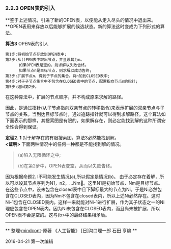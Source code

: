 ### 2.2.3 OPEN表的引入    

**鉴于上述情况，引进了新的OPEN表，以便能从走入尽头的情况中退出来。**OPEN表用来存放以后能够扩展的候选状态。新的算法这时变成为下列形式的算法。  

**算法3**  OPEN表的引人    

    第1步:将初始节点存放到OPEN表中;   
    第2步:从()PEN表中取出节点，并且设其为n。
          如果OPEN表是空的，则求解以失败告终。
          如果节点n是目标节点，则求解以成功告终;    
    第3步:扩展节点n，得到子节点的集合。将n加到CLOSED表中;
    第4步:对于子节点集合中不包含在CLOSED表中的节点，配置指向节点n的指针;    
    第5步:返回第2步。    
    
在这种算法中，扩展的节点顺序，并不构成原来求解的路径。

因此，是通过指针(从子节点指向双亲节点的转移指令)来表示扩展的双亲节点与子节点的关系。当到达目标节点时，通过追踪指针就可以得到求解路径。这个算法如下面表示的那样，其搜索图是有限的，如果解存在，则必定能找到解的这种所谓安全性会得到保证。

**定理2. 1** 对于解存在的有限搜索图，算法3必然能找到解。    
**<证明>** 下面两种情况中的任何一种都是不能找到解的情况。

> (a)陷入无限循环之中;
> 
> (b)在第2步中，OPEN表变空，从而以失败告终。

因为根据命题2. l不可能发生情况(a),所以假定是情况(b)。
由于必定存在着解，所以可以设其节点序列为N1，n2，...Nm。这里N1是初始节点，Nm是目标节点。在这些节点中，设未包含在closed表中且下脚标最大的节点为Ni。于是Ni必然包含在CLOSED表内，因为Nm不包含在closed表内，所以上述Ni必然存在。这时Ni-1包含在CLOSED表内。这样一来就能对Ni-1进行扩展，作为其子状态之一的Ni理应包含在OPEN表内。因为Ni未包含在CLOSED表内，而且尚未被扩展，所以OPEN表不会是空的。这与(b>中的最终结果相矛盾。

---
** 整理:[mindcont](https://github.com/mindcont)-原著 《人工智能》 [日]沟口理一郎 石田 亨编 **

2016-04-21 第一次编辑
